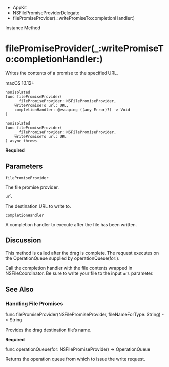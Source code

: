 

- AppKit
- NSFilePromiseProviderDelegate
-  filePromiseProvider(\_:writePromiseTo:completionHandler:) 

Instance Method

# filePromiseProvider(\_:writePromiseTo:completionHandler:)

Writes the contents of a promise to the specified URL.

macOS 10.12+

``` source
nonisolated
func filePromiseProvider(
    _ filePromiseProvider: NSFilePromiseProvider,
    writePromiseTo url: URL,
    completionHandler: @escaping ((any Error)?) -> Void
)
```

``` source
nonisolated
func filePromiseProvider(
    _ filePromiseProvider: NSFilePromiseProvider,
    writePromiseTo url: URL
) async throws
```

**Required**

## Parameters 

`filePromiseProvider`  

The file promise provider.

`url`  

The destination URL to write to.

`completionHandler`  

A completion handler to execute after the file has been written.

## Discussion

This method is called after the drag is complete. The request executes on the OperationQueue supplied by operationQueue(for:).

Call the completion handler with the file contents wrapped in NSFileCoordinator. Be sure to write your file to the input `url` parameter.

## See Also

### Handling File Promises

func filePromiseProvider(NSFilePromiseProvider, fileNameForType: String) -> String

Provides the drag destination file’s name.

**Required**

func operationQueue(for: NSFilePromiseProvider) -> OperationQueue

Returns the operation queue from which to issue the write request.

